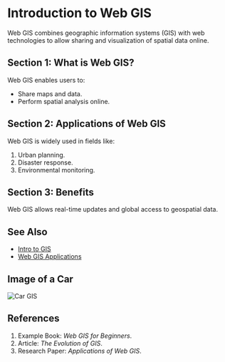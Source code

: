 # Introduction to Web GIS
Web GIS combines geographic information systems (GIS) with web technologies to allow sharing and visualization of spatial data online.

## Section 1: What is Web GIS?
Web GIS enables users to:
- Share maps and data.
- Perform spatial analysis online.

## Section 2: Applications of Web GIS
Web GIS is widely used in fields like:
1. Urban planning.
2. Disaster response.
3. Environmental monitoring.

## Section 3: Benefits
Web GIS allows real-time updates and global access to geospatial data.

## See Also
- [Intro to GIS](https://www.gislounge.com/introduction-to-gis/)
- [Web GIS Applications](https://www.esri.com/en-us/arcgis/products/arcgis-online/overview)

## Image of a Car
![Car GIS](https://upload.wikimedia.org/wikipedia/commons/3/3e/Audi_E-Tron_Sportback_55_quattro_2020_IMG_2361.jpg)

## References
1. Example Book: *Web GIS for Beginners*.
2. Article: *The Evolution of GIS*.
3. Research Paper: *Applications of Web GIS*.
